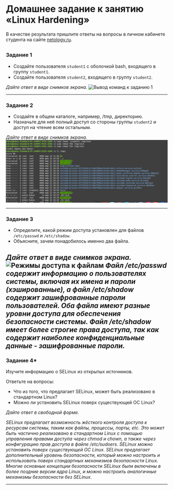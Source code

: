 # Домашнее задание к занятию «Linux Hardening»

В качестве результата пришлите ответы на вопросы в личном кабинете студента на сайте [netology.ru](https://netology.ru/).

## 

### Задание 1

- Создайте пользователя `student1` с оболочкой bash, входящего в группу `student1`.
- Создайте пользователя `student2`, входящего в группу `student2`.

*Дайте ответ в виде снимков экрана.*
![Вывод команд к заданию 1](/images/1.jpeg)

------

### Задание 2

- Создайте в общем каталоге, например, /tmp, директорию.
- Назначьте для неё полный доступ со стороны группы `student2` и доступ на чтение всем остальным.

*Дайте ответ в виде снимков экрана.*
![Скриншот к заданию 2](/linux-hardening/images/2.jpeg)

------

### Задание 3

- Определите, какой режим доступа установлен для файлов `/etc/passwd` и `/etc/shadow`.
- Объясните, зачем понадобилось именно два файла.

*Дайте ответ в виде снимков экрана.*
![Режимы доступа к файлам](/images/3.jpeg)
*Файл /etc/passwd содержит информацию о пользователях системы, включая их имена и пароли (хэшированные), а файл /etc/shadow содержит зашифрованные пароли пользователей. Оба файла имеют разные уровни доступа для обеспечения безопасности системы. Файл /etc/shadow имеет более строгие права доступа, так как содержит наиболее конфиденциальные данные - зашифрованные пароли.*
------

### Задание 4*

Изучите информацию о SELinux из открытых источников.

Ответьте на вопросы:

- Что из того, что предлагает SELinux, может быть реализовано в стандартном Linux?
- Можно ли установить SELinux поверх существующей ОС Linux?

*Дайте ответ в свободной форме.*

*SELinux предлагает возможность жёсткого контроля доступа к ресурсам системы, таким как файлы, процессы, порты, etc. Это может быть частично реализовано в стандартном Linux с помощью управления правами доступа через chmod и chown, а также через конфигурацию прав доступа в файле /etc/sudoers. SELinux можно установить поверх существующей ОС Linux. SELinux предлагает дополнительный уровень безопасности, который можно настроить и использовать поверх стандартных механизмов безопасности Linux. Многие основные концепции безопасности SELinux были включены в более поздние версии ядра Linux, и можно настроить аналогичные механизмы безопасности без SELinux.*

------

